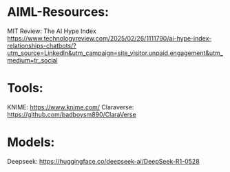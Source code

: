 # AIML-Resources:
MIT Review: The AI Hype Index  
https://www.technologyreview.com/2025/02/26/1111790/ai-hype-index-relationships-chatbots/?utm_source=LinkedIn&utm_campaign=site_visitor.unpaid.engagement&utm_medium=tr_social


# Tools:
KNIME: https://www.knime.com/ 
Claraverse: https://github.com/badboysm890/ClaraVerse


# Models:
Deepseek: https://huggingface.co/deepseek-ai/DeepSeek-R1-0528
